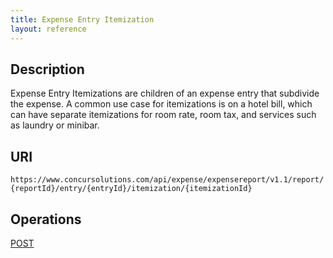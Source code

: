 ```yaml
---
title: Expense Entry Itemization
layout: reference
---
```



## Description
Expense Entry Itemizations are children of an expense entry that subdivide the expense. A common use case for itemizations is on a hotel bill, which can have separate itemizations for room rate, room tax, and services such as laundry or minibar.

## URI
`https://www.concursolutions.com/api/expense/expensereport/v1.1/report/{reportId}/entry/{entryId}/itemization/{itemizationId}`

## Operations
[POST](url)





